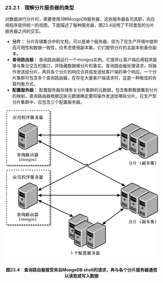 ### 23.2.1　理解分片服务器的类型

对数据进行分片时，需要使用3种MongoDB服务器，这些服务器各司其职，向应用程序提供统一的视图。下面描述了每种服务器，图23.4说明了不同类型的分片服务器之间的交互。

+ **分片：** 分片存储集合中的文档，可以是单个服务器，但为了在生产环境中提供高可用性和数据一致性，应考虑使用副本集，它们提供分片的主副本和备份副本。
+ **查询路由器：** 查询路由器运行一个mongos实例。它提供让客户端应用程序能够与集合交互的接口，并隐藏数据被分片的事实。查询路由器处理请求，将操作发送给分片，再将各个分片的响应合并成发送给客户端的单个响应。一个分片集群可包含多个查询路由器，在存在大量客户端请求时，这是一种极佳的负载均衡方式。
+ **配置服务器：** 配置服务器存储有关分片集群的元数据，包含集群数据集到分片的映射。查询路由器根据这些元数据确定要将操作发送给哪些分片。在生产型分片集群中，应包含三个配置服务器。

![8.png](../images/8.png)
<center class="my_markdown"><b class="my_markdown">图23.4　查询路由器接受来自MongoDB shell的请求，再与各个分片服务器通信以读取或写入数据</b></center>

